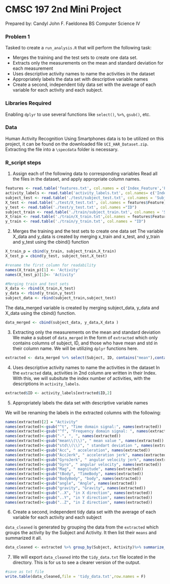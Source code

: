 # CMSC 197 2nd Mini Project
Prepared by: Candyl John F. Faeldonea
BS Computer Science IV

### Problem 1

Tasked to create a `run_analysis.R` that will perform the following task:
- Merges the training and the test sets to create one data set.
- Extracts only the measurements on the mean and standard deviation for each measurement
- Uses descriptive activity names to name the activities in the dataset
- Appropriately labels the data set with descriptive variable names
- Create a second, independent tidy data set with the average of each variable for each activity and each subject.

### Libraries Required

Enabling `dplyr` to use several functions like `select()`, `%>%`, `gsub()`, etc.

### Data

Human Activity Recognition Using Smartphones data is to be utilized on this project, it can be found on the downloaded file `UCI_HAR_Dataset.zip`. Extracting the file into a `\specdata` folder is necessary.

### R_script steps
1. Assign each of the following data to corresponding variables
Read all the files in the dataset, and apply appropriate column names.
```R
features <- read.table('features.txt', col.names = c('Index_Feature','Feature'))
activity_labels <- read.table('activity_labels.txt', col.names= c('Index_Activity','Activity'))
subject_test <- read.table('./test/subject_test.txt', col.names = 'Subject')
X_test <- read.table('./test/X_test.txt', col.names = features$Feature)
y_test <- read.table('./test/y_test.txt', col.names ="ID")
subject_train <- read.table('./train/subject_train.txt', col.names = 'Subject')
X_train <- read.table('./train/X_train.txt',col.names = features$Feature,)
y_train <- read.table('./train/y_train.txt', col.names = "ID")
```

2. Merges the training and the test sets to create one data set
The variable X_data and y_data is created by merging x_train and x_test, and y_train and y_test using the cbind() function
```R
X_train_p = cbind(y_train, subject_train,X_train)
X_test_p = cbind(y_test, subject_test,X_test)

#rename the first column for readability
names(X_train_p)[1] <- 'Activity'
names(X_test_p)[1]<- 'Activity'

#Merging train and test sets
X_data <- rbind(X_train,X_test)
y_data <- rbind(y_train,y_test)
subject_data <- rbind(subject_train,subject_test)
```

The data_merged variable is created by merging subject_data, y_data and X_data using the cbind() function.
```R
data_merged <- cbind(subject_data, y_data,X_data )
```

3. Extracting only the measurements on the mean and standard deviation
We make a subset of `data_merged` in the form of `extracted` which only contains columns of subject, ID, and those who have mean and std in their column name. We will be utilizing `dplyr` functions here.
```R
extracted <- data_merged %>% select(Subject, ID, contains("mean"),contains("std"))
```

4. Uses descriptive activity names to name the activities in the dataset
In the `extracted` data, activities in 2nd column are written in their Index. With this, we will subsitute the index number of activities, with the descriptions in `activity_labels`.
```R
extracted$ID <- activity_labels[extracted$ID,2]
```

5. Appropriately labels the data set with descriptive variable names

We will be renaming the labels in the extracted columns with the following:
```R
names(extracted)[2] = "Activity"
names(extracted)<-gsub("^t", "Time domain signal:", names(extracted))
names(extracted)<-gsub("^f", "Frequency domain signal: ", names(extracted))
names(extracted)<-gsub("-", ", ", names(extracted))
names(extracted)<-gsub("mean\\(\\)", " mean value ", names(extracted))
names(extracted)<-gsub("std\\(\\)", " standart deviation ", names(extracted))
names(extracted)<-gsub("Acc", " acceleration", names(extracted))
names(extracted)<-gsub("AccJerk", " acceleration jerk", names(extracted))
names(extracted)<-gsub("GyroJerk", " angular velocity jerk", names(extracted))
names(extracted)<-gsub("Gyro", " angular velocity", names(extracted))
names(extracted)<-gsub("Mag", " magnitude", names(extracted))
names(extracted)<-gsub("tBody", "TimeBody", names(extracted))
names(extracted)<-gsub("BodyBody", "body", names(extracted))
names(extracted)<-gsub("angle", "Angle", names(extracted))
names(extracted)<-gsub("gravity", "Gravity", names(extracted))
names(extracted)<-gsub("..X", "in X direction", names(extracted))
names(extracted)<-gsub("..Y", "in Y direction", names(extracted))
names(extracted)<-gsub("..Z", "in Z direction", names(extracted))
```

6. Create a second, independent tidy data set with the average of each variable for each activity and each subject

`data_cleaned` is generated by grouping the data from the `extracted` which groups the activity by the Subject and Activity. It then list their `means` and summarized it all. 
```R
data_cleaned <- extracted %>% group_by(Subject, Activity)%>% summarize_all(list(mean))
```
7. We will export `data_cleaned` into the `tidy_data.txt` file located in the directory. This is for us to see a clearer version of the output.
```R
#save as txt file
write.table(data_cleaned,file = 'tidy_data.txt',row.names = F)
```